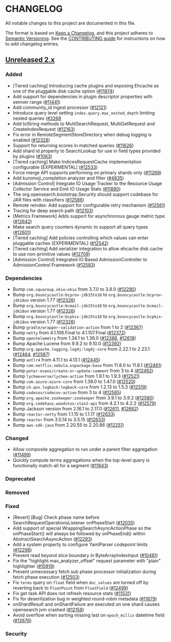 # CHANGELOG
All notable changes to this project are documented in this file.

The format is based on [Keep a Changelog](https://keepachangelog.com/en/1.0.0/), and this project adheres to [Semantic Versioning](https://semver.org/spec/v2.0.0.html). See the [CONTRIBUTING guide](./CONTRIBUTING.md#Changelog) for instructions on how to add changelog entries.

## [Unreleased 2.x]
### Added
- [Tiered caching] Introducing cache plugins and exposing Ehcache as one of the pluggable disk cache option ([#11874](https://github.com/opensearch-project/OpenSearch/pull/11874))
- Add support for dependencies in plugin descriptor properties with semver range ([#11441](https://github.com/opensearch-project/OpenSearch/pull/11441))
- Add community_id ingest processor ([#12121](https://github.com/opensearch-project/OpenSearch/pull/12121))
- Introduce query level setting `index.query.max_nested_depth` limiting nested queries ([#3268](https://github.com/opensearch-project/OpenSearch/issues/3268)
- Add toString methods to MultiSearchRequest, MultiGetRequest and CreateIndexRequest ([#12163](https://github.com/opensearch-project/OpenSearch/pull/12163))
- Fix error in RemoteSegmentStoreDirectory when debug logging is enabled ([#12328](https://github.com/opensearch-project/OpenSearch/pull/12328))
- Support for returning scores in matched queries ([#11626](https://github.com/opensearch-project/OpenSearch/pull/11626))
- Add shard id property to SearchLookup for use in field types provided by plugins ([#1063](https://github.com/opensearch-project/OpenSearch/pull/1063))
- [Tiered caching] Make IndicesRequestCache implementation configurable [EXPERIMENTAL] ([#12533](https://github.com/opensearch-project/OpenSearch/pull/12533))
- Force merge API supports performing on primary shards only ([#11269](https://github.com/opensearch-project/OpenSearch/pull/11269))
- Add kuromoji_completion analyzer and filter ([#4835](https://github.com/opensearch-project/OpenSearch/issues/4835))
- [Admission Control] Integrate IO Usage Tracker to the Resource Usage Collector Service and Emit IO Usage Stats ([#11880](https://github.com/opensearch-project/OpenSearch/pull/11880))
- The org.opensearch.bootstrap.Security should support codebase for JAR files with classifiers ([#12586](https://github.com/opensearch-project/OpenSearch/issues/12586))
- Remote reindex: Add support for configurable retry mechanism ([#12561](https://github.com/opensearch-project/OpenSearch/pull/12561))
- Tracing for deep search path ([#12103](https://github.com/opensearch-project/OpenSearch/pull/12103))
- [Metrics Framework] Adds support for asynchronous gauge metric type. ([#12642](https://github.com/opensearch-project/OpenSearch/issues/12642))
- Make search query counters dynamic to support all query types ([#12601](https://github.com/opensearch-project/OpenSearch/pull/12601))
- [Tiered caching] Add policies controlling which values can enter pluggable caches [EXPERIMENTAL] ([#12542](https://github.com/opensearch-project/OpenSearch/pull/12542))
- [Tiered caching] Add serializer integration to allow ehcache disk cache to use non-primitive values ([#12709](https://github.com/opensearch-project/OpenSearch/pull/12709))
- [Admission Control] Integrated IO Based AdmissionController to AdmissionControl Framework ([#12583](https://github.com/opensearch-project/OpenSearch/pull/12583))

### Dependencies
- Bump `com.squareup.okio:okio` from 3.7.0 to 3.8.0 ([#12290](https://github.com/opensearch-project/OpenSearch/pull/12290))
- Bump `org.bouncycastle:bcprov-jdk15to18` to `org.bouncycastle:bcprov-jdk18on` version 1.77 ([#12326](https://github.com/opensearch-project/OpenSearch/pull/12326))
- Bump `org.bouncycastle:bcmail-jdk15to18` to `org.bouncycastle:bcmail-jdk18on` version 1.77 ([#12326](https://github.com/opensearch-project/OpenSearch/pull/12326))
- Bump `org.bouncycastle:bcpkix-jdk15to18` to `org.bouncycastle:bcpkix-jdk18on` version 1.77 ([#12326](https://github.com/opensearch-project/OpenSearch/pull/12326))
- Bump `gradle/wrapper-validation-action` from 1 to 2 ([#12367](https://github.com/opensearch-project/OpenSearch/pull/12367))
- Bump `netty` from 4.1.106.Final to 4.1.107.Final ([#12372](https://github.com/opensearch-project/OpenSearch/pull/12372))
- Bump `opentelemetry` from 1.34.1 to 1.36.0 ([#12388](https://github.com/opensearch-project/OpenSearch/pull/12388), [#12618](https://github.com/opensearch-project/OpenSearch/pull/12618))
- Bump Apache Lucene from 9.9.2 to 9.10.0 ([#12392](https://github.com/opensearch-project/OpenSearch/pull/12392))
- Bump `org.apache.logging.log4j:log4j-core` from 2.22.1 to 2.23.1 ([#12464](https://github.com/opensearch-project/OpenSearch/pull/12464), [#12587](https://github.com/opensearch-project/OpenSearch/pull/12587))
- Bump `antlr4` from 4.11.1 to 4.13.1 ([#12445](https://github.com/opensearch-project/OpenSearch/pull/12445))
- Bump `com.netflix.nebula.ospackage-base` from 11.8.0 to 11.8.1 ([#12461](https://github.com/opensearch-project/OpenSearch/pull/12461))
- Bump `peter-evans/create-or-update-comment` from 3 to 4 ([#12462](https://github.com/opensearch-project/OpenSearch/pull/12462))
- Bump `lycheeverse/lychee-action` from 1.9.1 to 1.9.3 ([#12521](https://github.com/opensearch-project/OpenSearch/pull/12521))
- Bump `com.azure:azure-core` from 1.39.0 to 1.47.0 ([#12520](https://github.com/opensearch-project/OpenSearch/pull/12520))
- Bump `ch.qos.logback:logback-core` from 1.2.13 to 1.5.3 ([#12519](https://github.com/opensearch-project/OpenSearch/pull/12519))
- Bump `codecov/codecov-action` from 3 to 4 ([#12585](https://github.com/opensearch-project/OpenSearch/pull/12585))
- Bump `org.apache.zookeeper:zookeeper` from 3.9.1 to 3.9.2 ([#12580](https://github.com/opensearch-project/OpenSearch/pull/12580))
- Bump `org.codehaus.woodstox:stax2-api` from 4.2.1 to 4.2.2 ([#12579](https://github.com/opensearch-project/OpenSearch/pull/12579))
- Bump Jackson version from 2.16.1 to 2.17.0 ([#12611](https://github.com/opensearch-project/OpenSearch/pull/12611), [#12662](https://github.com/opensearch-project/OpenSearch/pull/12662))
- Bump `reactor-netty` from 1.1.15 to 1.1.17 ([#12633](https://github.com/opensearch-project/OpenSearch/pull/12633))
- Bump `reactor` from 3.5.14 to 3.5.15 ([#12633](https://github.com/opensearch-project/OpenSearch/pull/12633))
- Bump `aws-sdk-java` from 2.20.55 to 2.20.86 ([#12251](https://github.com/opensearch-project/OpenSearch/pull/12251))

### Changed
- Allow composite aggregation to run under a parent filter aggregation ([#11499](https://github.com/opensearch-project/OpenSearch/pull/11499))
- Quickly compute terms aggregations when the top-level query is functionally match-all for a segment ([#11643](https://github.com/opensearch-project/OpenSearch/pull/11643))

### Deprecated

### Removed

### Fixed
- [Revert] [Bug] Check phase name before SearchRequestOperationsListener onPhaseStart ([#12035](https://github.com/opensearch-project/OpenSearch/pull/12035))
- Add support of special WrappingSearchAsyncActionPhase so the onPhaseStart() will always be followed by onPhaseEnd() within AbstractSearchAsyncAction ([#12293](https://github.com/opensearch-project/OpenSearch/pull/12293))
- Add a system property to configure YamlParser codepoint limits ([#12298](https://github.com/opensearch-project/OpenSearch/pull/12298))
- Prevent read beyond slice boundary in ByteArrayIndexInput ([#10481](https://github.com/opensearch-project/OpenSearch/issues/10481))
- Fix the "highlight.max_analyzer_offset" request parameter with "plain" highlighter ([#10919](https://github.com/opensearch-project/OpenSearch/pull/10919))
- Prevent unnecessary fetch sub phase processor initialization during fetch phase execution ([#12503](https://github.com/opensearch-project/OpenSearch/pull/12503))
- Fix `terms` query on `float` field when `doc_values` are turned off by reverting back to `FloatPoint` from `FloatField` ([#12499](https://github.com/opensearch-project/OpenSearch/pull/12499))
- Fix get task API does not refresh resource stats ([#11531](https://github.com/opensearch-project/OpenSearch/pull/11531))
- Fix for deserilization bug in weighted round-robin metadata ([#11679](https://github.com/opensearch-project/OpenSearch/pull/11679))
- onShardResult and onShardFailure are executed on one shard causes opensearch jvm crashed ([#12158](https://github.com/opensearch-project/OpenSearch/pull/12158))
- Avoid overflow when sorting missing last on `epoch_millis` datetime field ([#12676](https://github.com/opensearch-project/OpenSearch/pull/12676))

### Security

[Unreleased 2.x]: https://github.com/opensearch-project/OpenSearch/compare/2.12...2.x
